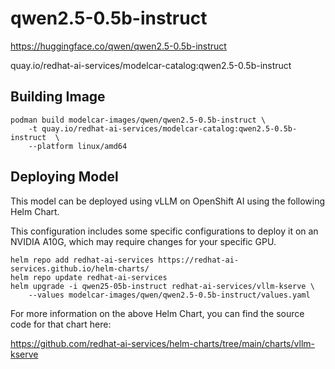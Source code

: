 # qwen2.5-0.5b-instruct

https://huggingface.co/qwen/qwen2.5-0.5b-instruct

quay.io/redhat-ai-services/modelcar-catalog:qwen2.5-0.5b-instruct

## Building Image

```
podman build modelcar-images/qwen/qwen2.5-0.5b-instruct \
    -t quay.io/redhat-ai-services/modelcar-catalog:qwen2.5-0.5b-instruct  \
    --platform linux/amd64
```

## Deploying Model

This model can be deployed using vLLM on OpenShift AI using the following Helm Chart.

This configuration includes some specific configurations to deploy it on an NVIDIA A10G, which may require changes for your specific GPU.

```
helm repo add redhat-ai-services https://redhat-ai-services.github.io/helm-charts/
helm repo update redhat-ai-services
helm upgrade -i qwen25-05b-instruct redhat-ai-services/vllm-kserve \
    --values modelcar-images/qwen/qwen2.5-0.5b-instruct/values.yaml
```

For more information on the above Helm Chart, you can find the source code for that chart here:

https://github.com/redhat-ai-services/helm-charts/tree/main/charts/vllm-kserve
